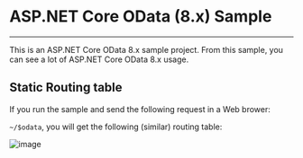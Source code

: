 # ASP.NET Core OData (8.x) Sample

---
This is an ASP.NET Core OData 8.x sample project. From this sample, you can see a lot of ASP.NET Core OData 8.x usage.


## Static Routing table

If you run the sample and send the following request in a Web brower:

`~/$odata`, you will get the following (similar) routing table:

![image](https://user-images.githubusercontent.com/9426627/104256721-992da180-5430-11eb-846b-19b02756c084.png)
